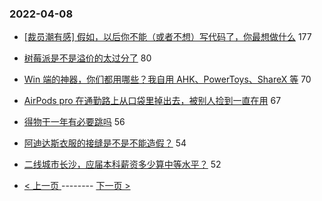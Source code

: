 ### 2022-04-08 
- [[裁员潮有感] 假如，以后你不能（或者不想）写代码了，你最想做什么](https://www.v2ex.com/t/845618) 177
- [树莓派是不是溢价的太过分了](https://www.v2ex.com/t/845631) 80
- [Win 端的神器，你们都用哪些？我自用 AHK、PowerToys、ShareX 等](https://www.v2ex.com/t/845584) 70
- [AirPods pro 在通勤路上从口袋里掉出去，被别人捡到一直在用](https://www.v2ex.com/t/845597) 67
- [得物干一年有必要跳吗](https://www.v2ex.com/t/845607) 56
- [阿迪达斯衣服的接缝是不是不能造假？](https://www.v2ex.com/t/845640) 54
- [二线城市长沙，应届本科薪资多少算中等水平？](https://www.v2ex.com/t/845705) 52 

- [ < 上一页 ](https://github.com/able8/v2ex-hot-record/blob/master/2022-04-07.md) -------- [ 下一页 > ](https://github.com/able8/v2ex-hot-record/blob/master/2022-04-09.md)